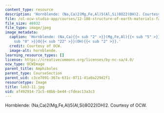 ```yaml
---
content_type: resource
description: 'Hornblende: (Na,Ca)2(Mg,Fe,Al)5(Al,Si)8O22(OH)2. Courtesy of OCW.'
file: /ol-ocw-studio-app/courses/12-108-structure-of-earth-materials-fall-2004/af49291471c548bbbe44cfdeac13a3c3_lab3-11.jpg
file_size: 46932
file_type: image/jpeg
image_metadata:
  caption: 'Hornblende: (Na,Ca){{< sub "2" >}}(Mg,Fe,Al){{< sub "5" >}}(Al,Si){{<
    sub "8" >}}O{{< sub "22" >}}(OH){{< sub "2" >}}.'
  credit: Courtesy of OCW.
  image-alt: hornblende.
learning_resource_types: []
license: https://creativecommons.org/licenses/by-nc-sa/4.0/
ocw_type: OCWImage
parent_title: Amphiboles
parent_type: CourseSection
parent_uid: c3ce7091-367a-631c-0711-41a0a229d2f1
resourcetype: Image
title: lab3-11.jpg
uid: af492914-71c5-48bb-be44-cfdeac13a3c3
---
```

Hornblende: (Na,Ca)2(Mg,Fe,Al)5(Al,Si)8O22(OH)2. Courtesy of OCW.